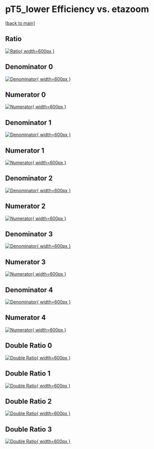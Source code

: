 # pT5_lower Efficiency vs. etazoom

[[back to main](./)]



## Ratio

[![Ratio](../mtv/var/pT5_lower_base_13_1_eff_etazoom.png){ width=600px }](../mtv/var/pT5_lower_base_13_1_eff_etazoom.pdf)

## Denominator 0

[![Denominator](../mtv/den/pT5_lower_base_13_1_eff_etazoom_den0.png){ width=600px }](../mtv/den/pT5_lower_base_13_1_eff_etazoom_den0.pdf)

## Numerator 0

[![Numerator](../mtv/num/pT5_lower_base_13_1_eff_etazoom_num0.png){ width=600px }](../mtv/num/pT5_lower_base_13_1_eff_etazoom_num0.pdf)

## Denominator 1

[![Denominator](../mtv/den/pT5_lower_base_13_1_eff_etazoom_den1.png){ width=600px }](../mtv/den/pT5_lower_base_13_1_eff_etazoom_den1.pdf)

## Numerator 1

[![Numerator](../mtv/num/pT5_lower_base_13_1_eff_etazoom_num1.png){ width=600px }](../mtv/num/pT5_lower_base_13_1_eff_etazoom_num1.pdf)

## Denominator 2

[![Denominator](../mtv/den/pT5_lower_base_13_1_eff_etazoom_den2.png){ width=600px }](../mtv/den/pT5_lower_base_13_1_eff_etazoom_den2.pdf)

## Numerator 2

[![Numerator](../mtv/num/pT5_lower_base_13_1_eff_etazoom_num2.png){ width=600px }](../mtv/num/pT5_lower_base_13_1_eff_etazoom_num2.pdf)

## Denominator 3

[![Denominator](../mtv/den/pT5_lower_base_13_1_eff_etazoom_den3.png){ width=600px }](../mtv/den/pT5_lower_base_13_1_eff_etazoom_den3.pdf)

## Numerator 3

[![Numerator](../mtv/num/pT5_lower_base_13_1_eff_etazoom_num3.png){ width=600px }](../mtv/num/pT5_lower_base_13_1_eff_etazoom_num3.pdf)

## Denominator 4

[![Denominator](../mtv/den/pT5_lower_base_13_1_eff_etazoom_den4.png){ width=600px }](../mtv/den/pT5_lower_base_13_1_eff_etazoom_den4.pdf)

## Numerator 4

[![Numerator](../mtv/num/pT5_lower_base_13_1_eff_etazoom_num4.png){ width=600px }](../mtv/num/pT5_lower_base_13_1_eff_etazoom_num4.pdf)

## Double Ratio 0

[![Double Ratio](../mtv/ratio/pT5_lower_base_13_1_eff_etazoom_ratio0.png){ width=600px }](../mtv/ratio/pT5_lower_base_13_1_eff_etazoom_ratio0.pdf)

## Double Ratio 1

[![Double Ratio](../mtv/ratio/pT5_lower_base_13_1_eff_etazoom_ratio1.png){ width=600px }](../mtv/ratio/pT5_lower_base_13_1_eff_etazoom_ratio1.pdf)

## Double Ratio 2

[![Double Ratio](../mtv/ratio/pT5_lower_base_13_1_eff_etazoom_ratio2.png){ width=600px }](../mtv/ratio/pT5_lower_base_13_1_eff_etazoom_ratio2.pdf)

## Double Ratio 3

[![Double Ratio](../mtv/ratio/pT5_lower_base_13_1_eff_etazoom_ratio3.png){ width=600px }](../mtv/ratio/pT5_lower_base_13_1_eff_etazoom_ratio3.pdf)

